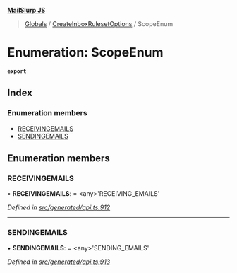 **[MailSlurp JS](../README.md)**

> [Globals](../README.md) / [CreateInboxRulesetOptions](../modules/createinboxrulesetoptions.md) / ScopeEnum

# Enumeration: ScopeEnum

**`export`** 

## Index

### Enumeration members

* [RECEIVINGEMAILS](createinboxrulesetoptions.scopeenum.md#receivingemails)
* [SENDINGEMAILS](createinboxrulesetoptions.scopeenum.md#sendingemails)

## Enumeration members

### RECEIVINGEMAILS

•  **RECEIVINGEMAILS**:  = \<any>'RECEIVING\_EMAILS'

*Defined in [src/generated/api.ts:912](https://github.com/mailslurp/mailslurp-client/blob/d7397d3/src/generated/api.ts#L912)*

___

### SENDINGEMAILS

•  **SENDINGEMAILS**:  = \<any>'SENDING\_EMAILS'

*Defined in [src/generated/api.ts:913](https://github.com/mailslurp/mailslurp-client/blob/d7397d3/src/generated/api.ts#L913)*
